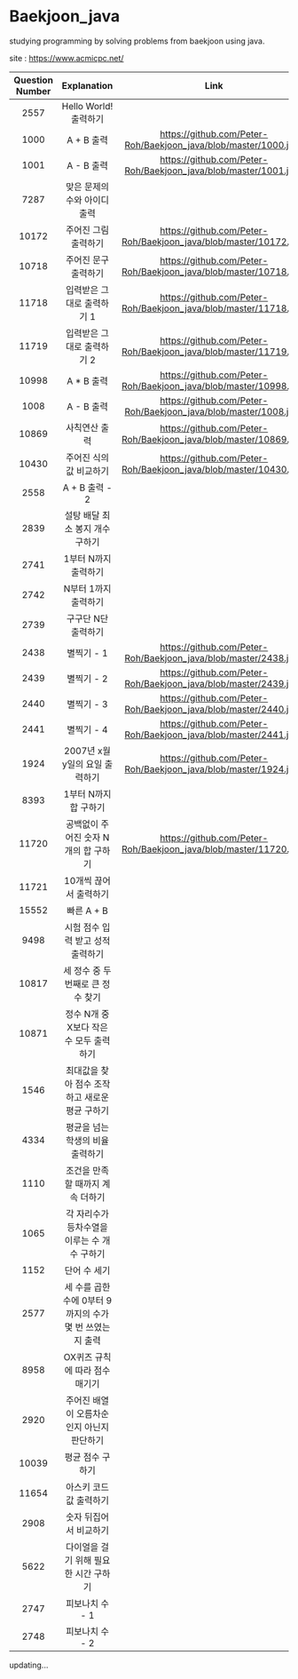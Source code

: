 # Baekjoon_java

studying programming by solving problems from baekjoon using java. 

site : https://www.acmicpc.net/

|Question Number|Explanation|Link|
|:-:|:-:|:-:|
|2557|Hello World! 출력하기||
|1000|A + B 출력|https://github.com/Peter-Roh/Baekjoon_java/blob/master/1000.java|
|1001|A - B 출력|https://github.com/Peter-Roh/Baekjoon_java/blob/master/1001.java|
|7287|맞은 문제의 수와 아이디 출력||
|10172|주어진 그림 출력하기|https://github.com/Peter-Roh/Baekjoon_java/blob/master/10172.java|
|10718|주어진 문구 출력하기|https://github.com/Peter-Roh/Baekjoon_java/blob/master/10718.java|
|11718|입력받은 그대로 출력하기 1|https://github.com/Peter-Roh/Baekjoon_java/blob/master/11718.java|
|11719|입력받은 그대로 출력하기 2|https://github.com/Peter-Roh/Baekjoon_java/blob/master/11719.java|
|10998|A * B 출력|https://github.com/Peter-Roh/Baekjoon_java/blob/master/10998.java|
|1008|A - B 출력|https://github.com/Peter-Roh/Baekjoon_java/blob/master/1008.java|
|10869|사칙연산 출력|https://github.com/Peter-Roh/Baekjoon_java/blob/master/10869.java|
|10430|주어진 식의 값 비교하기|https://github.com/Peter-Roh/Baekjoon_java/blob/master/10430.java|
|2558|A + B 출력 - 2||
|2839|설탕 배달 최소 봉지 개수 구하기||
|2741|1부터 N까지 출력하기||
|2742|N부터 1까지 출력하기||
|2739|구구단 N단 출력하기||
|2438|별찍기 - 1|https://github.com/Peter-Roh/Baekjoon_java/blob/master/2438.java|
|2439|별찍기 - 2|https://github.com/Peter-Roh/Baekjoon_java/blob/master/2439.java|
|2440|별찍기 - 3|https://github.com/Peter-Roh/Baekjoon_java/blob/master/2440.java|
|2441|별찍기 - 4|https://github.com/Peter-Roh/Baekjoon_java/blob/master/2441.java|
|1924|2007년 x월 y일의 요일 출력하기|https://github.com/Peter-Roh/Baekjoon_java/blob/master/1924.java|
|8393|1부터 N까지 합 구하기||
|11720|공백없이 주어진 숫자 N개의 합 구하기|https://github.com/Peter-Roh/Baekjoon_java/blob/master/11720.java|
|11721|10개씩 끊어서 출력하기||
|15552|빠른 A + B||
|9498|시험 점수 입력 받고 성적 출력하기||
|10817|세 정수 중 두 번째로 큰 정수 찾기||
|10871|정수 N개 중 X보다 작은 수 모두 출력하기||
|1546|최대값을 찾아 점수 조작하고 새로운 평균 구하기||
|4334|평균을 넘는 학생의 비율 출력하기||
|1110|조건을 만족할 때까지 계속 더하기||
|1065|각 자리수가 등차수열을 이루는 수 개수 구하기||
|1152|단어 수 세기||
|2577|세 수를 곱한 수에 0부터 9까지의 수가 몇 번 쓰였는지 출력||
|8958|OX퀴즈 규칙에 따라 점수 매기기||
|2920|주어진 배열이 오름차순인지 아닌지 판단하기||
|10039|평균 점수 구하기||
|11654|아스키 코드 값 출력하기||
|2908|숫자 뒤집어서 비교하기||
|5622|다이얼을 걸기 위해 필요한 시간 구하기||
|2747|피보나치 수 - 1||
|2748|피보나치 수 - 2||

updating...
